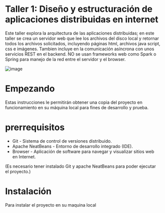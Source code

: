 # Taller 1: Diseño y estructuración de aplicaciones distribuidas en internet
Este taller explora la arquitectura de las aplicaciones distribuidas; en este taller se crea un servidor web que lee los archivos del disco local y retornar todos los archivos solicitados, incluyendo páginas html, archivos java script, css e imágenes. Tambien incluye en la comunicación asíncrona con unos servicios REST en el backend. NO se usan frameworks web como Spark o Spring para manejo de la red entre el servidor y el browser.

![image](https://github.com/user-attachments/assets/0bb08982-3fd2-4ab0-a9a3-ca48b70112ad)

# Empezando
Estas instrucciones le permitirán obtener una copia del proyecto en funcionamiento en su máquina local para fines de desarrollo y prueba. 

# prerrequisitos
* Git - Sistema de control de versiones distribuido.
* Apache NeatBeans - Entorno de desarrollo integrado (IDE).
* Browser - Aplicación de software para navegar y visualizar sitios web en Internet.

(Es necesario tener instalado Git y apache NeatBeans para poder ejecutar el proyecto.)

# Instalación
Para instalar el proyecto en su maquina local 
